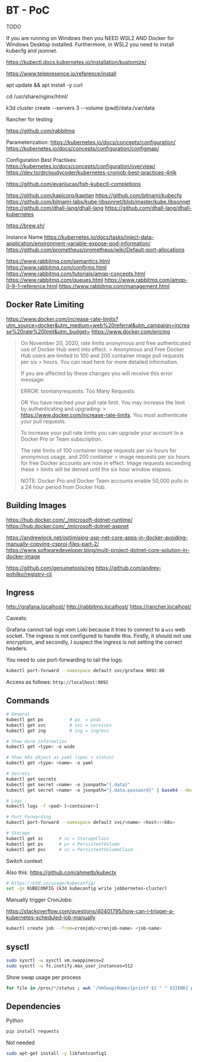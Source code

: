 # BT - PoC

TODO

If you are running on Windows then you NEED WSL2 AND Docker for Windows Desktop
installed. Furthermore, in WSL2 you need to install kubecfg and jsonnet.


https://kubectl.docs.kubernetes.io/installation/kustomize/

https://www.telepresence.io/reference/install

apt update && apt install -y curl

cd /usr/share/nginx/html/

k3d cluster create --servers 3 --volume (pwd)/data:/var/data

Rancher for testing

https://github.com/rabbitmq


Parameterization:
https://kubernetes.io/docs/concepts/configuration/
https://kubernetes.io/docs/concepts/configuration/configmap/

Configuration Best Practises:
https://kubernetes.io/docs/concepts/configuration/overview/
https://dev.to/drcloudycoder/kubernetes-cronjob-best-practices-4nlk

https://github.com/evanlucas/fish-kubectl-completions

https://github.com/kapicorp/kapitan
https://github.com/bitnami/kubecfg
https://github.com/bitnami-labs/kube-libsonnet/blob/master/kube.libsonnet
https://github.com/dhall-lang/dhall-lang
https://github.com/dhall-lang/dhall-kubernetes

https://brew.sh/

Instance Name
https://kubernetes.io/docs/tasks/inject-data-application/environment-variable-expose-pod-information/
https://github.com/prometheus/prometheus/wiki/Default-port-allocations


https://www.rabbitmq.com/semantics.html
https://www.rabbitmq.com/confirms.html
https://www.rabbitmq.com/tutorials/amqp-concepts.html
https://www.rabbitmq.com/queues.html
https://www.rabbitmq.com/amqp-0-9-1-reference.html
https://www.rabbitmq.com/management.html

## Docker Rate Limiting

https://www.docker.com/increase-rate-limits?utm_source=docker&utm_medium=web%20referral&utm_campaign=increase%20rate%20limit&utm_budget=
https://www.docker.com/pricing

> On November 20, 2020, rate limits anonymous and free authenticated use of Docker Hub went into effect. > Anonymous and Free Docker Hub users are limited to 100 and 200 container image pull requests per six > hours. You can read here for more detailed information.
> 
> If you are affected by these changes you will receive this error message:
> 
> ERROR: toomanyrequests: Too Many Requests.
> 
> OR
> You have reached your pull rate limit. You may increase the limit by authenticating and upgrading: > https://www.docker.com/increase-rate-limits. You must authenticate your pull requests.
> 
> To increase your pull rate limits you can upgrade your account to a Docker Pro or Team subscription.
> 
> The rate limits of 100 container image requests per six hours for anonymous usage, and 200 container > image requests per six hours for free Docker accounts are now in effect. Image requests exceeding these > limits will be denied until the six hour window elapses.
> 
> NOTE: Docker Pro and Docker Team accounts enable 50,000 pulls in a 24 hour period from Docker Hub.  

## Building Images

https://hub.docker.com/_/microsoft-dotnet-runtime/
https://hub.docker.com/_/microsoft-dotnet-aspnet

https://andrewlock.net/optimising-asp-net-core-apps-in-docker-avoiding-manually-copying-csproj-files-part-2/
https://www.softwaredeveloper.blog/multi-project-dotnet-core-solution-in-docker-image

https://github.com/genuinetools/reg
https://github.com/andrey-pohilko/registry-cli

## Ingress

http://grafana.localhost/
http://rabbitmq.localhost/
https://rancher.localhost/

Caveats:

Grafana cannot tail logs vom Loki because it tries to connect to a `wss` web
socket. The ingress is not configured to handle this. Firstly, it should not use
encryption, and secondly, I suspect the ingress is not setting the correct
headers.

You need to use port-forwarding to tail the logs:

```sh
kubectl port-forward --namespace default svc/grafana 9092:80
```

Access as follows: `http://localhost:9092`

## Commands

```sh
# General
kubectl get po          # po  = pods
kubectl get svc         # svc = services
kubectl get ing         # ing = ingress

# Show more information
kubectl get <type> -o wide

# Show k8s object as yaml (spec + status)
kubectl get <type> <name> -o yaml

# Secrets
kubectl get secrets
kubectl get secret <name> -o jsonpath="{.data}"
kubectl get secret <name> -o jsonpath="{.data.password}" | base64 --decode

# Logs
kubectl logs -f <pod> [<container>]

# Port Forwarding
kubectl port-forward --namespace default svc/<name> <host>:<k8s>

# Storage
kubectl get sc      # sc = StorageClass
kubectl get pv      # pv = PersistentVolume
kubectl get pvc     # sc = PersistentVolumeClaim
```

Switch context

Also this: https://github.com/ahmetb/kubectx

```sh
# https://k3d.io/usage/kubeconfig/
set -gx KUBECONFIG (k3d kubeconfig write jobbernetes-cluster)
```

Manually trigger CronJobs:

https://stackoverflow.com/questions/40401795/how-can-i-trigger-a-kubernetes-scheduled-job-manually

```sh
kubectl create job --from=cronjob/<cronjob-name> <job-name>
```

## sysctl

```sh
sudo sysctl -w sysctl vm.swappiness=2
sudo sysctl -w fs.inotify.max_user_instances=512
```

Show swap usage per process

```sh
for file in /proc/*/status ; awk '/VmSwap|Name/{printf $2 " " $3}END{ print ""}' $file; end | sort -k 2 -n -r
```

## Dependencies

Python

```sh
pip install requests
```

Not needed

```sh
sudo apt-get install -y libfontconfig1
```
